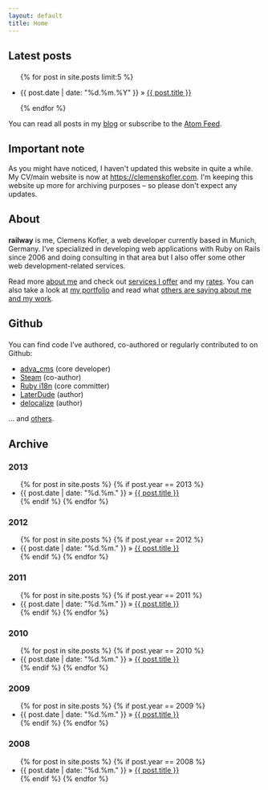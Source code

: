 ```yaml
---
layout: default
title: Home
---
```


<div id="latest_posts" class="content_box span-16">
<div class="content_wrapper">
<h2>

Latest posts

</h2>
<ul>

{% for post in site.posts limit:5 %}

<li>

<span>{{ post.date | date: "%d.%m.%Y" }}</span> »
<a href="{{ post.url }}">{{ post.title }}</a>

</li>

{% endfor %}

</ul>
<p style="margin-top:1em;">

You can read all posts in my <a href="/blog">blog</a> or subscribe to the <a href="/articles.atom">Atom Feed</a>.

</p>

</div>
</div>

<div id="note" class="content_box span-8 last">
  <div class="content_wrapper">
    <h2>Important note</h2>
    <p>As you might have noticed, I haven't updated this website in quite a while. My CV/main website is now at <a href="https://clemenskofler.com">https://clemenskofler.com</a>. I'm keeping this website up more for archiving purposes – so please don't expect any updates.</p>
  </div>
</div>

<div id="about" class="content_box span-12">
<div class="content_wrapper">
<h2>

About

</h2>
<p>

<b>railway</b> is me, Clemens Kofler, a web developer currently based in
Munich, Germany.
I’ve specialized in developing web applications with Ruby on Rails since
2006 and doing consulting in that area but I also offer some other web
development-related services.

</p>
<p style="margin-top:1em;">

Read more <a href="/about">about me</a> and check out <a href="/services">services I offer</a> and my <a href="/rates">rates</a>. You can also take a look at <a href="/portfolio">my portfolio</a> and read what <a href="/praise">others are saying about me and my work</a>.

</p>

</div>
</div>
<div id="github" class="content_box span-12 last">
<div class="content_wrapper">
<h2>

Github

</h2>
<p>

You can find code I’ve authored, co-authored or regularly contributed to
on Github:

</p>
<ul class="bullets">
  <li>
    <a href="http://github.com/svenfuchs/adva_cms">adva_cms</a> (core developer)
  </li>
  <li>
    <a href="http://github.com/svenfuchs/steam">Steam</a> (co-author)
  </li>
  <li>
    <a href="http://github.com/svenfuchs/i18n">Ruby i18n</a> (core committer)
  </li>
  <li>
    <a href="http://github.com/clemens/later_dude">LaterDude</a> (author)
  </li>
  <li>
    <a href="http://github.com/clemens/delocalize">delocalize</a> (author)
  </li>
</ul>
<p>

… and <a href="http://github.com/clemens">others</a>.</p>

</div>
</div>
<div id="archive" class="content_box span-24">
<div class="content_wrapper">
<h2>

Archive

</h2>

<h3>2013</h3>

<ul>
  {% for post in site.posts %}  
    {% if post.year == 2013 %}
      <li><span>{{ post.date | date: "%d.%m." }}</span> &raquo; <a href="{{ post.url }}">{{ post.title }}</a></li>
    {% endif %}
  {% endfor %}
</ul>

<h3>2012</h3>

<ul>
  {% for post in site.posts %}  
    {% if post.year == 2012 %}
      <li><span>{{ post.date | date: "%d.%m." }}</span> &raquo; <a href="{{ post.url }}">{{ post.title }}</a></li>
    {% endif %}
  {% endfor %}
</ul>

<h3>2011</h3>

<ul>
  {% for post in site.posts %}  
    {% if post.year == 2011 %}
      <li><span>{{ post.date | date: "%d.%m." }}</span> &raquo; <a href="{{ post.url }}">{{ post.title }}</a></li>
    {% endif %}
  {% endfor %}
</ul>

<h3>2010</h3>

<ul>
  {% for post in site.posts %}  
    {% if post.year == 2010 %}
      <li><span>{{ post.date | date: "%d.%m." }}</span> &raquo; <a href="{{ post.url }}">{{ post.title }}</a></li>
    {% endif %}
  {% endfor %}
</ul>

<h3>2009</h3>

<ul>
  {% for post in site.posts %}  
    {% if post.year == 2009 %}
      <li><span>{{ post.date | date: "%d.%m." }}</span> &raquo; <a href="{{ post.url }}">{{ post.title }}</a></li>
    {% endif %}
  {% endfor %}
</ul>

<h3>2008</h3>

<ul>
  {% for post in site.posts %}  
    {% if post.year == 2008 %}
      <li><span>{{ post.date | date: "%d.%m." }}</span> &raquo; <a href="{{ post.url }}">{{ post.title }}</a></li>
    {% endif %}
  {% endfor %}
</ul>

</div>
</div>
